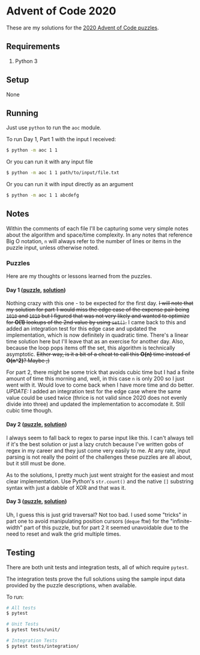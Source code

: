 # Advent of Code 2020

These are my solutions for the [2020 Advent of Code puzzles](https://adventofcode.com/2020).

## Requirements

 1. Python 3
 
## Setup

None

## Running

Just use `python` to run the `aoc` module.

To run Day 1, Part 1 with the input I received:

```bash
$ python -m aoc 1 1
```

Or you can run it with any input file

```bash
$ python -m aoc 1 1 path/to/input/file.txt
```

Or you can run it with input directly as an argument

```bash
$ python -m aoc 1 1 abcdefg
```

## Notes

Within the comments of each file I'll be capturing some very simple notes about the algorithm and space/time complexity.
In any notes that reference Big O notation, `n` will always refer to the number of lines or items in the puzzle input,
unless otherwise noted.

### Puzzles

Here are my thoughts or lessons learned from the puzzles.

#### Day 1 ([puzzle](https://adventofcode.com/2020/day/1), [solution](./aoc/solution/day01.py))

Nothing crazy with this one - to be expected for the first day. ~~I will note that my solution for part 1 would miss the
edge case of the expense pair being `1010` and `1010` but I figured that was not very likely and wanted to optimize for
**O(1)** lookups of the 2nd value by using `set()`.~~ I came back to this and added an integration test for this
edge case and updated the implementation, which is now definitely in quadratic time. There's a linear time solution here
but I'll leave that as an exercise for another day. Also, because the loop pops items off the set, this algorithm is
technically asymptotic. ~~Either way, is it a bit of a cheat to call this **O(n)** time instead of **O(n^2)**? Maybe ;)~~

For part 2, there might be some trick that avoids cubic time but I had a finite amount of time this morning and, well,
in this case `n` is only 200 so I just went with it. Would love to come back when I have more time and do better.
*UPDATE:* I added an integration test for the edge case where the same value could be used twice (thrice is not valid
since 2020 does not evenly divide into three) and updated the implementation to accomodate it. Still cubic time though.

#### Day 2 ([puzzle](https://adventofcode.com/2020/day/2), [solution](./aoc/solution/day02.py))

I always seem to fall back to regex to parse input like this. I can't always tell if it's the best solution or just a
lazy crutch because I've written gobs of regex in my career and they just come very easily to me. At any rate, input
parsing is not really the point of the challenges these puzzles are all about, but it still must be done.

As to the solutions, I pretty much just went straight for the easiest and most clear implementation. Use Python's
`str.count()` and the native `[]` substring syntax with just a dabble of XOR and that was it.

#### Day 3 ([puzzle](https://adventofcode.com/2020/day/3), [solution](./aoc/solution/day03.py))

Uh, I guess this is just grid traversal? Not too bad. I used some "tricks" in part one to avoid manipulating position
cursors (`deque` ftw) for the "infinite-width" part of this puzzle, but for part 2 it seemed unavoidable due to the need
to reset and walk the grid multiple times.

## Testing

There are both unit tests and integration tests, all of which require `pytest`.

The integration tests prove the full solutions using the sample input data provided by the puzzle descriptions, when
available.

To run:

```bash
# All tests
$ pytest

# Unit Tests
$ pytest tests/unit/

# Integration Tests
$ pytest tests/integration/

```

